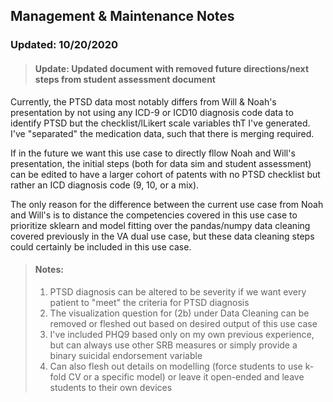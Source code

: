 ## Management & Maintenance Notes

### Updated: 10/20/2020

> #### Update: Updated document with removed future directions/next steps from student assessment document


Currently, the PTSD data most notably differs from Will & Noah's presentation by not using any ICD-9 or ICD10 diagnosis code data to identify PTSD but the checklist/lLikert scale variables thT I've generated. I've "separated" the medication data, such that there is merging required. 

If in the future we want this use case to directly fllow Noah and Will's presentation, the initial steps (both for data sim and student assessment) can be edited to have a larger cohort of patents with no PTSD checklist but rather an ICD diagnosis code (9, 10, or a mix). 

The only reason for the difference between the current use case from Noah and Will's is to distance the competencies covered in this use case to prioritize sklearn and model fitting over the pandas/numpy data cleaning covered previously in the VA dual use case, but these data cleaning steps could certainly be included in this use case. 


> #### Notes:
> 1) PTSD diagnosis can be altered to be severity if we want every patient to "meet" the criteria for PTSD diagnosis
> 3) The visualization question for (2b) under Data Cleaning can be removed or fleshed out based on desired output of this use case
> 4) I've included PHQ9 based only on my own previous experience, but can always use other SRB measures or simply provide a binary suicidal endorsement variable 
> 5) Can also flesh out details on modelling (force students to use k-fold CV or a specific model) or leave it open-ended and leave students to their own devices


